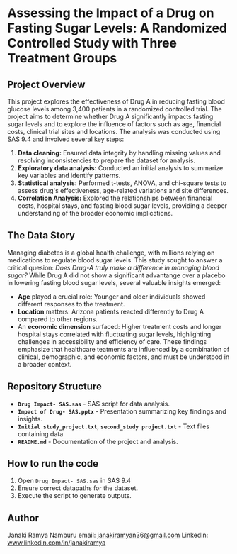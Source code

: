 # Assessing the Impact of a Drug on Fasting Sugar Levels: A Randomized Controlled Study with Three Treatment Groups

## Project Overview
This project explores the effectiveness of Drug A in reducing fasting blood glucose levels among 3,400 patients in a randomized controlled trial. The project aims to determine whether Drug A significantly impacts fasting sugar levels and to explore the influence of factors such as age, financial costs, clinical trial sites and locations. The analysis was conducted using SAS 9.4 and involved several key steps:
1. **Data cleaning:** Ensured data integrity by handling missing values and resolving inconsistencies to prepare the dataset for analysis. 
2. **Exploratory data analysis:** Conducted an initial analysis to summarize key variables and identify patterns.
3. **Statistical analysis:** Performed t-tests, ANOVA, and chi-square tests to assess drug's effectiveness, age-related variations and site differences.
4. **Correlation Analysis:** Explored the relationships between financial costs, hospital stays, and fasting blood sugar levels, providing a deeper understanding of the broader economic implications.

## The Data Story
Managing diabetes is a global health challenge, with millions relying on medications to regulate blood sugar levels. This study sought to answer a critical quesion: *Does Drug-A truly make a difference in managing blood sugar?*
While Drug A did not show a significant advantange over a placebo in lowering fasting blood sugar levels, several valuable insights emerged:
- **Age** played a crucial role: Younger and older individuals showed different responses to the treatment.
- **Location** matters: Arizona patients reacted differently to Drug A compared to other regions.
- An **economic dimension** surfaced: Higher treatment costs and longer hospital stays correlated with fluctuating sugar levels, highlighting challenges in accessibility and efficiency of care.
These findings emphasize that healthcare teatments are influenced by a combination of clinical, demographic, and economic factors, and must be understood in a broader context.

## Repository Structure
- **`Drug Impact- SAS.sas`** - SAS script for data analysis.
- **`Impact of Drug- SAS.pptx`** - Presentation summarizing key findings and insights.
- **`Initial study_project.txt`**, **`second_study project.txt`** - Text files containing data
- **`README.md`** - Documentation of the project and analysis.

## How to run the code
1. Open `Drug Impact- SAS.sas` in SAS 9.4
2. Ensure correct datapaths for the dataset.
3. Execute the script to generate outputs.

## Author
Janaki Ramya Namburu
email: janakiramyan36@gmail.com 
LinkedIn: www.linkedin.com/in/janakiramya

